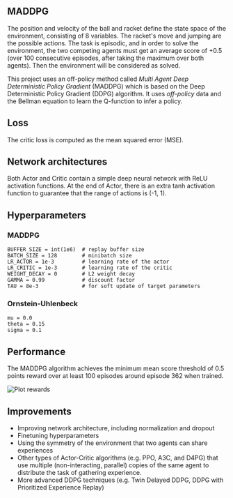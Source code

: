 ## MADDPG
The position and velocity of the ball and racket define the state space of the environment, consisting of 8 variables. The racket's move and jumping are the possible actions. The task is episodic, and in order to solve the environment, the two competing agents must get an average score of +0.5 (over 100 consecutive episodes, after taking the maximum over both agents). Then the environment will be considered as solved.

This project uses an off-policy method called *Multi Agent Deep Deterministic Policy Gradient* (MADDPG) which is based on the Deep Deterministic Policy Gradient (DDPG) algorithm. It uses *off-policy* data and the Bellman equation to learn the Q-function to infer a policy.

## Loss
The critic loss is computed as the mean squared error (MSE).

## Network architectures
Both Actor and Critic contain a simple deep neural network with ReLU activation functions. At the end of Actor, there is an extra tanh activation function to guarantee that the range of actions is (-1, 1).

## Hyperparameters

### MADDPG
```
BUFFER_SIZE = int(1e6)  # replay buffer size
BATCH_SIZE = 128        # minibatch size
LR_ACTOR = 1e-3         # learning rate of the actor
LR_CRITIC = 1e-3        # learning rate of the critic
WEIGHT_DECAY = 0        # L2 weight decay
GAMMA = 0.99            # discount factor
TAU = 8e-3              # for soft update of target parameters
```

### Ornstein-Uhlenbeck
```
mu = 0.0 
theta = 0.15
sigma = 0.1
```

## Performance
The MADDPG algorithm achieves the minimum mean score threshold of 0.5 points reward over at least 100 episodes around episode 362 when trained.

![Plot rewards](https://github.com/d-kleine/Udacity_DRLND/blob/main/Project3_Collaboration-competition/plot_rewards-mean.png)

## Improvements
* Improving network architecture, including normalization and dropout
* Finetuning hyperparameters
* Using the symmetry of the environment that two agents can share experiences 
* Other types of Actor-Critic algorithms (e.g. PPO, A3C, and D4PG) that use multiple (non-interacting, parallel) copies of the same agent to distribute the task of gathering experience.
* More advanced DDPG techniques (e.g. Twin Delayed DDPG, DDPG with Prioritized Experience Replay)

